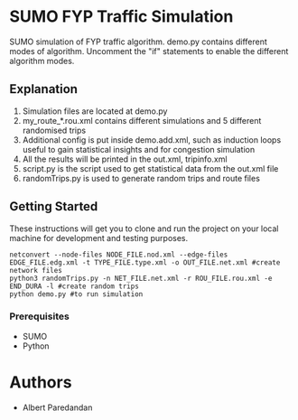# SUMO FYP Traffic Simulation
SUMO simulation of FYP traffic algorithm. demo.py contains different modes of algorithm. Uncomment the "if" statements to enable the different algorithm modes.

## Explanation
1. Simulation files are located at demo.py
2. my_route_*.rou.xml contains different simulations and 5 different randomised trips
3. Additional config is put inside demo.add.xml, such as induction loops useful to gain statistical insights and for congestion simulation
4. All the results will be printed in the out.xml, tripinfo.xml
5. script.py is the script used to get statistical data from the out.xml file
6. randomTrips.py is used to generate random trips and route files

## Getting Started
These instructions will get you to clone and run the project on your local machine for development and testing purposes.
```
netconvert --node-files NODE_FILE.nod.xml --edge-files EDGE_FILE.edg.xml -t TYPE_FILE.type.xml -o OUT_FILE.net.xml #create network files
python3 randomTrips.py -n NET_FILE.net.xml -r ROU_FILE.rou.xml -e END_DURA -l #create random trips
python demo.py #to run simulation

```

### Prerequisites
* SUMO
* Python

# Authors
* Albert Paredandan
